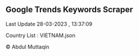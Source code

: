 

## Google Trends Keywords Scraper 
 
Last Update 28-03-2023 , 13:37:09

Country List :
VIETNAM.json



© Abdul Muttaqin 
